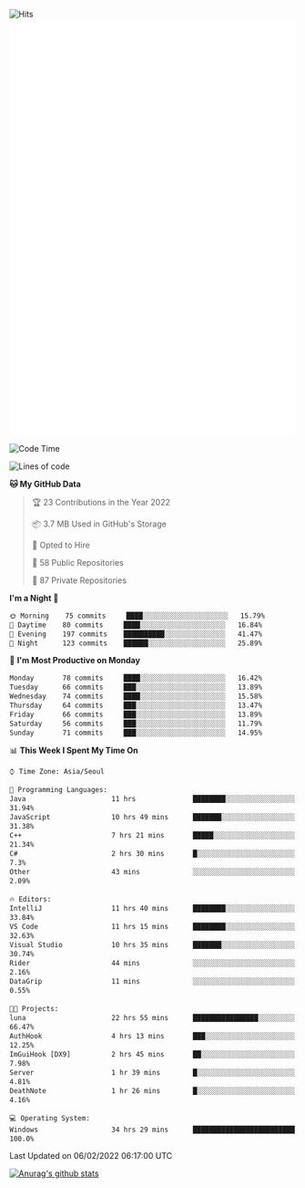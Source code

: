 ![Hits](https://hits.seeyoufarm.com/api/count/incr/badge.svg?url=https%3A%2F%2Fgithub.com%2Fkokose1234&count_bg=%2379C83D&title_bg=%23555555&icon=apple.svg&icon_color=%23E7E7E7&title=hits&edge_flat=false)
<br/>
![Metrics](https://github.com/kokose1234/kokose1234/blob/main/github-metrics.svg)

<!--START_SECTION:waka-->
![Code Time](http://img.shields.io/badge/Code%20Time-451%20hrs%2010%20mins-blue)

![Lines of code](https://img.shields.io/badge/From%20Hello%20World%20I%27ve%20Written-8%20Million%20lines%20of%20code-blue)

**🐱 My GitHub Data** 

> 🏆 23 Contributions in the Year 2022
 > 
> 📦 3.7 MB Used in GitHub's Storage 
 > 
> 💼 Opted to Hire
 > 
> 📜 58 Public Repositories 
 > 
> 🔑 87 Private Repositories  
 > 
**I'm a Night 🦉** 

```text
🌞 Morning    75 commits     ████░░░░░░░░░░░░░░░░░░░░░   15.79% 
🌆 Daytime    80 commits     ████░░░░░░░░░░░░░░░░░░░░░   16.84% 
🌃 Evening    197 commits    ██████████░░░░░░░░░░░░░░░   41.47% 
🌙 Night      123 commits    ██████░░░░░░░░░░░░░░░░░░░   25.89%

```
📅 **I'm Most Productive on Monday** 

```text
Monday       78 commits     ████░░░░░░░░░░░░░░░░░░░░░   16.42% 
Tuesday      66 commits     ███░░░░░░░░░░░░░░░░░░░░░░   13.89% 
Wednesday    74 commits     ████░░░░░░░░░░░░░░░░░░░░░   15.58% 
Thursday     64 commits     ███░░░░░░░░░░░░░░░░░░░░░░   13.47% 
Friday       66 commits     ███░░░░░░░░░░░░░░░░░░░░░░   13.89% 
Saturday     56 commits     ███░░░░░░░░░░░░░░░░░░░░░░   11.79% 
Sunday       71 commits     ███░░░░░░░░░░░░░░░░░░░░░░   14.95%

```


📊 **This Week I Spent My Time On** 

```text
⌚︎ Time Zone: Asia/Seoul

💬 Programming Languages: 
Java                     11 hrs              ████████░░░░░░░░░░░░░░░░░   31.94% 
JavaScript               10 hrs 49 mins      ███████░░░░░░░░░░░░░░░░░░   31.38% 
C++                      7 hrs 21 mins       █████░░░░░░░░░░░░░░░░░░░░   21.34% 
C#                       2 hrs 30 mins       █░░░░░░░░░░░░░░░░░░░░░░░░   7.3% 
Other                    43 mins             ░░░░░░░░░░░░░░░░░░░░░░░░░   2.09%

🔥 Editors: 
IntelliJ                 11 hrs 40 mins      ████████░░░░░░░░░░░░░░░░░   33.84% 
VS Code                  11 hrs 15 mins      ████████░░░░░░░░░░░░░░░░░   32.63% 
Visual Studio            10 hrs 35 mins      ███████░░░░░░░░░░░░░░░░░░   30.74% 
Rider                    44 mins             ░░░░░░░░░░░░░░░░░░░░░░░░░   2.16% 
DataGrip                 11 mins             ░░░░░░░░░░░░░░░░░░░░░░░░░   0.55%

🐱‍💻 Projects: 
luna                     22 hrs 55 mins      ████████████████░░░░░░░░░   66.47% 
AuthHook                 4 hrs 13 mins       ███░░░░░░░░░░░░░░░░░░░░░░   12.25% 
ImGuiHook [DX9]          2 hrs 45 mins       ██░░░░░░░░░░░░░░░░░░░░░░░   7.98% 
Server                   1 hr 39 mins        █░░░░░░░░░░░░░░░░░░░░░░░░   4.81% 
DeathNote                1 hr 26 mins        █░░░░░░░░░░░░░░░░░░░░░░░░   4.16%

💻 Operating System: 
Windows                  34 hrs 29 mins      █████████████████████████   100.0%

```


 Last Updated on 06/02/2022 06:17:00 UTC
<!--END_SECTION:waka-->

[![Anurag's github stats](https://github-readme-stats.vercel.app/api?username=kokose1234&theme=dracula)](https://github.com/anuraghazra/github-readme-stats)



	
